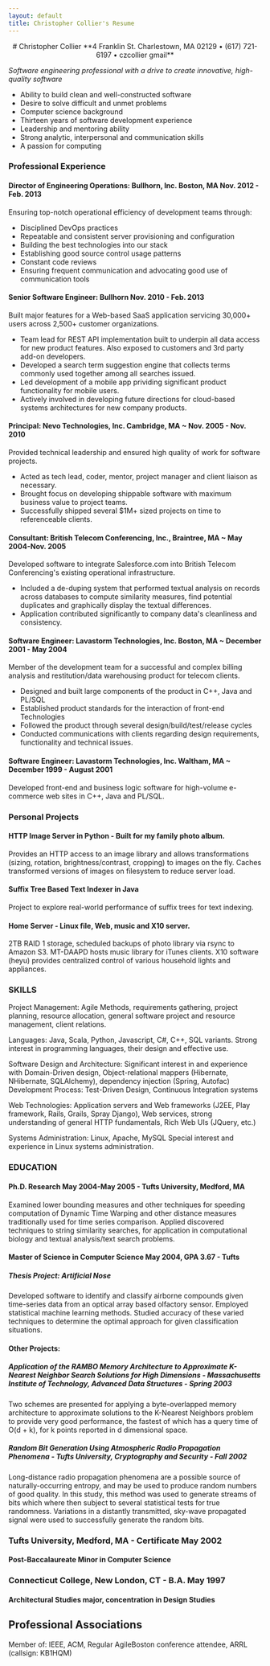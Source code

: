 ```yaml
---
layout: default
title: Christopher Collier's Resume
---
```

<center>
# Christopher Collier
**4 Franklin St. Charlestown, MA 02129 &bull; (617) 721-6197 &bull; czcollier gmail**
</center>

_Software engineering professional with a drive to create innovative, high-quality software_

 - Ability to build clean and well-constructed software
 - Desire to solve difficult and unmet problems
 - Computer science background
 - Thirteen years of software development experience
 - Leadership and mentoring ability
 - Strong analytic, interpersonal and communication skills
 - A passion for computing

### Professional Experience
#### Director of Engineering Operations: Bullhorn, Inc. Boston, MA Nov. 2012 - Feb. 2013
Ensuring top-notch operational efficiency of development teams through:

 - Disciplined DevOps practices
 - Repeatable and consistent server provisioning and configuration
 - Building the best technologies into our stack
 - Establishing good source control usage patterns
 - Constant code reviews
 - Ensuring frequent communication and advocating good use of communication tools

#### Senior Software Engineer: Bullhorn Nov. 2010 - Feb. 2013
   Built major features for a Web-based SaaS
   application servicing 30,000+ users across 2,500+ customer organizations.

 - Team lead for REST API implementation built to underpin all data access
   for new product features. Also exposed to customers and 3rd party
   add-on developers.
 - Developed a search term suggestion engine that collects terms commonly
   used together among all searches issued.
 - Led development of a mobile app prividing significant product functionality
   for mobile users.
 - Actively involved in developing future directions for cloud-based systems
   architectures for new company products.

#### Principal: Nevo Technologies, Inc. Cambridge, MA ~ Nov. 2005 - Nov. 2010
  Provided technical leadership and ensured high quality of work for software
  projects. 
  
  - Acted as tech lead, coder, mentor, project manager and client liaison as necessary.
  - Brought focus on developing shippable software with
    maximum business value to project teams.
  - Successfully shipped several $1M+ sized projects on time to referenceable clients.

#### Consultant: British Telecom Conferencing, Inc., Braintree, MA ~ May 2004-Nov. 2005
   Developed software to integrate Salesforce.com into British Telecom
   Conferencing's existing operational infrastructure.

   - Included a de-duping system that performed textual analysis on records across databases
     to compute similarity measures, find potential duplicates and graphically
     display the textual differences.
   - Application contributed significantly to company data's cleanliness and consistency.

#### Software Engineer: Lavastorm Technologies, Inc. Boston, MA ~ December 2001 - May 2004 
   Member of the development team for a successful and complex billing analysis
   and restitution/data warehousing product for telecom clients.

   - Designed and built large components of the product in C++, Java and PL/SQL
   - Established product standards for the interaction of front-end Technologies
   - Followed the product through several design/build/test/release cycles
   - Conducted communications with clients regarding design requirements, functionality and
     technical issues. 

#### Software Engineer: Lavastorm Technologies, Inc. Waltham, MA ~ December 1999 - August 2001 
   Developed front-end and business logic software for high-volume e-commerce
   web sites in C++, Java and PL/SQL.

### Personal Projects
#### HTTP Image Server in Python - Built for my family photo album.
  Provides an HTTP access to an image library and allows transformations
  (sizing, rotation, brightness/contrast, cropping) to images on the fly.
  Caches transformed versions of images on filesystem to reduce server load.
#### Suffix Tree Based Text Indexer in Java
  Project to explore real-world performance of suffix trees for text indexing. 

#### Home Server - Linux file, Web, music and X10 server.
  2TB RAID 1 storage, scheduled backups of photo library via rsync to Amazon S3.
  MT-DAAPD hosts music library for iTunes clients.  X10 software (heyu) provides
  centralized control of various household lights and appliances.

### SKILLS

Project Management: Agile Methods, requirements gathering, project planning,
resource allocation, general software project and resource management, client
relations.

Languages: Java, Scala, Python, Javascript, C#, C++, SQL variants.
Strong interest in programming languages, their design and effective use.

Software Design and Architecture: Significant interest in and experience with
Domain-Driven design, Object-relational mappers (Hibernate, NHibernate, SQLAlchemy),
dependency injection (Spring, Autofac) Development Process: Test-Driven Design, Continuous
Integration systems

Web Technologies: Application servers and Web frameworks (J2EE, Play framework, Rails, Grails, Spray Django), Web services, strong understanding of general HTTP fundamentals, Rich Web UIs (JQuery, etc.)

Systems Administration: Linux, Apache, MySQL Special interest and experience in Linux systems administration.

### EDUCATION

#### Ph.D. Research May 2004-May 2005 - Tufts University, Medford, MA 
   Examined lower bounding measures and other techniques for speeding
   computation of Dynamic Time Warping and other distance measures traditionally
   used for time series comparison. Applied discovered techniques to string
   similarity searches, for application in computational biology and textual
   analysis/text search problems. 

####  Master of Science in Computer Science May 2004, GPA 3.67 - Tufts

#####  Thesis Project: Artificial Nose 
  Developed software to identify and classify airborne compounds given time-series
  data from an optical array based olfactory sensor. Employed statistical machine
  learning methods. Studied accuracy of these varied techniques to determine the
  optimal approach for given classification situations. 

####  Other Projects: 
##### Application of the RAMBO Memory Architecture to Approximate K-Nearest Neighbor Search Solutions for High Dimensions - Massachusetts Institute of Technology, Advanced Data Structures - Spring 2003
  Two schemes are presented for applying a byte-overlapped memory
  architecture to approximate solutions to the K-Nearest Neighbors problem
  to provide very good performance, the fastest of which has a query time of
  O(d + k), for k points reported in d dimensional space.
##### Random Bit Generation Using Atmospheric Radio Propagation Phenomena - Tufts University, Cryptography and Security - Fall 2002 
  Long-distance radio propagation phenomena are a possible source of
  naturally-occurring entropy, and may be used to produce random numbers of
  good quality. In this study, this method was used to generate streams of
  bits which where then subject to several statistical tests for true
  randomness. Variations in a distantly transmitted, sky-wave propagated
  signal were used to successfully generate the random bits.

### Tufts University, Medford, MA - Certificate May 2002 
#### Post-Baccalaureate Minor in Computer Science 

### Connecticut College, New London, CT - B.A. May 1997 
#### Architectural Studies major, concentration in Design Studies 

## Professional Associations
Member of: IEEE, ACM, Regular AgileBoston conference attendee, ARRL (callsign: KB1HQM)
